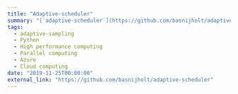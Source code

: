 ```yaml
---
title: "Adaptive-scheduler"
summary: "[`adaptive-scheduler`](https://github.com/basnijholt/adaptive-scheduler): Run simulations adaptively on many cores (>10k) and easily manage starting and restarting using `mpi4py.futures`, `ipyparallel`, or `dask-mpi` :tada:"
tags:
  - adaptive-sampling
  - Python
  - High performance computing
  - Parallel computing
  - Azure
  - Cloud computing
date: "2019-11-25T00:00:00"
external_link: "https://github.com/basnijholt/adaptive-scheduler"
---
```

